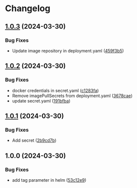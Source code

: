 # Changelog

## [1.0.3](https://github.com/chanyou0311/imagepullsecret-patcher/compare/imagepullsecret-patcher-v1.0.2...imagepullsecret-patcher-v1.0.3) (2024-03-30)


### Bug Fixes

* Update image repository in deployment.yaml ([459f3b5](https://github.com/chanyou0311/imagepullsecret-patcher/commit/459f3b5273a95d83ded148ec4e6e0804467d2655))

## [1.0.2](https://github.com/chanyou0311/imagepullsecret-patcher/compare/imagepullsecret-patcher-v1.0.1...imagepullsecret-patcher-v1.0.2) (2024-03-30)


### Bug Fixes

* docker credentials in secret.yaml ([c1283fa](https://github.com/chanyou0311/imagepullsecret-patcher/commit/c1283fa73f0634426f05fb9f13a85db6394eac02))
* Remove imagePullSecrets from deployment.yaml ([3678cae](https://github.com/chanyou0311/imagepullsecret-patcher/commit/3678cae858b3dea7536a4fce138e6f7cbfcb888c))
* update secret.yaml ([191bfba](https://github.com/chanyou0311/imagepullsecret-patcher/commit/191bfbae881e34fdca744bb2bcb7bc356dee5e60))

## [1.0.1](https://github.com/chanyou0311/imagepullsecret-patcher/compare/imagepullsecret-patcher-v1.0.0...imagepullsecret-patcher-v1.0.1) (2024-03-30)


### Bug Fixes

* Add secret ([2b9cd7b](https://github.com/chanyou0311/imagepullsecret-patcher/commit/2b9cd7b99020bbfae2cebde39241264e81d585e9))

## 1.0.0 (2024-03-30)


### Bug Fixes

* add tag parameter in helm ([53c12e9](https://github.com/chanyou0311/imagepullsecret-patcher/commit/53c12e90e404703158d9e1a501be05e83bf7ac3a))
